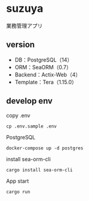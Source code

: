 # suzuya
業務管理アプリ


## version

- DB：PostgreSQL（14）
- ORM：SeaORM（0.7）
- Backend：Actix-Web（4）
- Template：Tera（1.15.0）

## develop env

copy .env
```
cp .env.sample .env
```

PostgreSQL
```
docker-compose up -d postgres
```

install sea-orm-cli
```
cargo install sea-orm-cli
```

App start
```
cargo run
```
